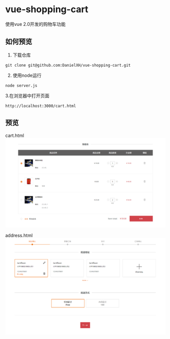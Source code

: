 # vue-shopping-cart
使用vue 2.0开发的购物车功能

## 如何预览
1. 下载仓库
```
git clone git@github.com:DanielXH/vue-shopping-cart.git
```

2. 使用node运行
```
node server.js
```

3.在浏览器中打开页面
```
http://localhost:3000/cart.html
```

## 预览
cart.html
![image](https://github.com/danielXH/vue-shopping-cart/raw/master/preview-screenshots/cart-screenshot.png)

address.html
![image](https://github.com/danielXH/vue-shopping-cart/raw/master/preview-screenshots/address-screenshot.png)
